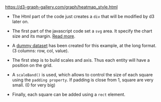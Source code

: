
https://d3-graph-gallery.com/graph/heatmap_style.html

-   The Html part of the code just creates a `div` that will be modified by d3 later on.
  
-   The first part of the javascript code set a `svg` area. It specify the chart size and its margin. [Read more](https://d3-graph-gallery.com/graph/heatmap_style.html).
  
-   A [dummy dataset](https://raw.githubusercontent.com/holtzy/D3-graph-gallery/master/DATA/heatmap_data.csv) has been created for this example, at the long format. (3 columns: row, col, value).
  
-   The first step is to build scales and axis. Thus each entity will have a position on the grid.
  
-   A `scaleBand()` is used, which allows to control the size of each square using the `padding property`. If padding is close from 1, square are very small. (0 for very big)
  
-   Finally, each square can be added using a `rect` element.